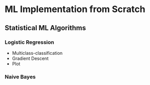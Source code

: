# ML Implementation from Scratch

## Statistical ML Algorithms
### Logistic Regression
- Multiclass-classification
- Gradient Descent
- Plot

### Naive Bayes


